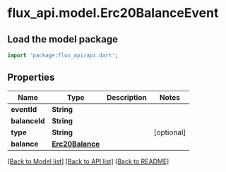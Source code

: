 # flux_api.model.Erc20BalanceEvent

## Load the model package
```dart
import 'package:flux_api/api.dart';
```

## Properties
Name | Type | Description | Notes
------------ | ------------- | ------------- | -------------
**eventId** | **String** |  | 
**balanceId** | **String** |  | 
**type** | **String** |  | [optional] 
**balance** | [**Erc20Balance**](Erc20Balance.md) |  | 

[[Back to Model list]](../README.md#documentation-for-models) [[Back to API list]](../README.md#documentation-for-api-endpoints) [[Back to README]](../README.md)


